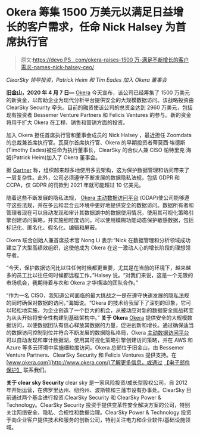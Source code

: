 # Okera 筹集 1500 万美元以满足日益增长的客户需求，任命 Nick Halsey 为首席执行官

> 原文:[https://devo PS . com/okera-raises-1500 万-满足不断增长的客户需求-names-nick-halsey-ceo/](https://devops.com/okera-raises-15-million-to-meet-growing-customer-demand-names-nick-halsey-ceo/)

*ClearSky 领导投资，Patrick Heim 和 Tim Eades 加入 Okera 董事会*

**旧金山，2020 年 4 月 7 日—** [Okera](http://www.okera.com/) 今天宣布，该公司已经筹集了 1500 万美元的新资金，以帮助企业为现代分析平台提供安全的大规模数据访问。该战略投资由 ClearSky Security 牵头。目前的融资使该公司的总资金达到 2960 万美元，包括现有投资者 Bessemer Venture Partners 和 Felicis Ventures 的参与。新的资金将用于扩大 Okera 在工程、销售和营销方面的投资。

加入 Okera 担任首席执行官和董事会成员的 Nick Halsey ，最近担任 Zoomdata 的总裁兼首席执行官。瓦莫尔首席执行官、Okera 的早期投资者蒂莫西·埃德斯(Timothy Eades)被任命为执行董事长，ClearSky 的合伙人兼 CISO 帕特里克·海姆(Patrick Heim)加入了 Okera 董事会。

据 [Gartner](https://www.gartner.com/) 称，组织越来越多地使用多云架构，这为保护数据管理和访问带来了一层复杂性。此外，公司必须遵守不断发展的数据隐私法规，包括 GDPR 和 CCPA，仅 GDPR 的罚款到 2021 年就可能超过 10 亿美元。

随着这些不断发展的隐私法规， [Okera 主动数据访问平台](https://www.okera.com/product/) (ODAP)使公司能够遵守这些法规，并在多云和混合云环境中更好地提供安全的数据访问。数据所有者和管理者现在可以自动发现和审计其数据湖中的数据使用情况，使用其可视化策略引擎创建访问策略，并实施细粒度访问。可以使用模糊功能动态保护敏感数据，包括标记化、匿名化、假名化、编辑和屏蔽。

Okera 联合创始人兼首席技术官 Nong Li 表示:“Nick 在数据管理和分析领域成功建立了大型高绩效组织，这使他成为 Okera 在这一激动人心的增长阶段的理想领导者。

“今天，保护数据访问比以往任何时候都更重要，尤其是在当前的环境下，越来越多的员工比以往任何时候都远程工作，”Halsey 说。“对我们来说，这是一个无限的市场机会，我期待着与农和 Okera 才华横溢的团队合作。”

“作为一名 CISO，我知道公司面临的最大挑战之一是在遵守快速发展的隐私法规的同时确保对数据的访问，”海姆说。“Okera 的技术给我留下了深刻的印象，它可以轻松地实施，为企业创造了一个巨大的机会，从被动应对新的数据安全挑战转变为从头开始将安全性构建到基础架构中。”
 **关于 Okera**
[Okera](http://www.okera.com/) 提供安全的大规模数据访问，以便数据团队有信心释放其数据的力量，促进创新和增长。通过确保适当的数据访问控制到位并符合不断发展的数据隐私格局，Okera [主动数据访问平台](https://www.okera.com/product/)可以自动发现和审计数据湖，使用其可视化策略引擎创建访问策略，并在 AWS 和 Azure 等多云环境中实施细粒度访问。Okera 总部位于旧金山，由 Bessemer Venture Partners、ClearSky Security 和 Felicis Ventures 提供支持。在[www.okera.com](http://www.okera.com/)了解更多信息，或通过 [【电子邮件保护】](/cdn-cgi/l/email-protection#ec85828a83ac8387899e8dc28f8381) 联系我们。

**关于 clear sky Security**
clear sky 是一家风险投资/成长型股权公司，自 2012 年开始运营，在佛罗里达州、纽约州、波斯顿和三藩市设有办事处。ClearSky 目前通过两个基金进行投资:ClearSky Security 和 ClearSky Power & Technology。ClearSky Security 投资于提供变革性安全解决方案的公司，特别关注网络安全、隐私、合规性和数据治理。ClearSky Power & Technology 投资于向企业客户提供技术和服务的创新公司，特别关注电力和企业软件/基础设施领域。